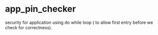 # app_pin_checker
security for application using do while loop ( to allow first entry before we check for correctness).
